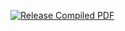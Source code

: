 [![Release Compiled PDF](https://github.com/ErmolenkoAV/CurriculumVitae/actions/workflows/latex.yml/badge.svg)](https://github.com/ErmolenkoAV/CurriculumVitae/actions/workflows/latex.yml) 
